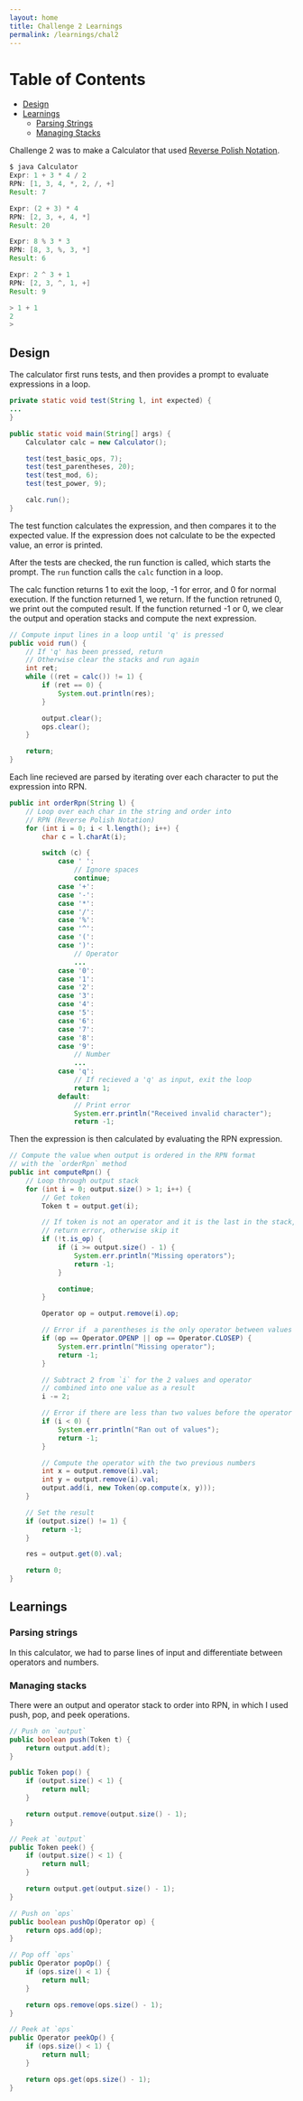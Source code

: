 ```yaml
---
layout: home
title: Challenge 2 Learnings
permalink: /learnings/chal2
---
```


# Table of Contents
- [Design](#design)
- [Learnings](#learnings)
	- [Parsing Strings](#parsing-strings)
	- [Managing Stacks](#managing-stacks)

Challenge 2 was to make a Calculator that used [Reverse Polish Notation](https://en.wikipedia.org/wiki/Reverse_Polish_notation).

```java
$ java Calculator
Expr: 1 + 3 * 4 / 2
RPN: [1, 3, 4, *, 2, /, +]
Result: 7

Expr: (2 + 3) * 4
RPN: [2, 3, +, 4, *]
Result: 20

Expr: 8 % 3 * 3
RPN: [8, 3, %, 3, *]
Result: 6

Expr: 2 ^ 3 + 1
RPN: [2, 3, ^, 1, +]
Result: 9

> 1 + 1
2
>
```

## Design
The calculator first runs tests, and then provides a prompt to evaluate expressions in a loop.

```java
private static void test(String l, int expected) {
...
}

public static void main(String[] args) {
	Calculator calc = new Calculator();

	test(test_basic_ops, 7);
	test(test_parentheses, 20);
	test(test_mod, 6);
	test(test_power, 9);

	calc.run();
}
```

The test function calculates the expression, and then compares it to the expected value. If the expression does not calculate to be the expected value, an error is printed.

After the tests are checked, the run function is called, which starts the prompt. The `run` function calls the `calc` function in a loop.

The calc function returns 1 to exit the loop, -1 for error, and 0 for normal execution.
If the function returned 1, we return.
If the function retruned 0, we print out the computed result.
If the function returned -1 or 0, we clear the output and operation stacks and compute the next expression.

```java
// Compute input lines in a loop until 'q' is pressed
public void run() {
	// If 'q' has been pressed, return
	// Otherwise clear the stacks and run again
	int ret;
	while ((ret = calc()) != 1) {
		if (ret == 0) {
			System.out.println(res);
		}

		output.clear();
		ops.clear();
	}

	return;
}
```

Each line recieved are parsed by iterating over each character to put the expression into RPN.

```java
public int orderRpn(String l) {
	// Loop over each char in the string and order into
	// RPN (Reverse Polish Notation)
	for (int i = 0; i < l.length(); i++) {
		char c = l.charAt(i);

		switch (c) {
			case ' ':
				// Ignore spaces
				continue;
			case '+':
			case '-':
			case '*':
			case '/':
			case '%':
			case '^':
			case '(':
			case ')':
				// Operator
				...
			case '0':
			case '1':
			case '2':
			case '3':
			case '4':
			case '5':
			case '6':
			case '7':
			case '8':
			case '9':
				// Number
				...
			case 'q':
				// If recieved a 'q' as input, exit the loop
				return 1;
			default:
				// Print error
				System.err.println("Received invalid character");
				return -1;
```

Then the expression is then calculated by evaluating the RPN expression.

```java
// Compute the value when output is ordered in the RPN format
// with the `orderRpn` method
public int computeRpn() {
	// Loop through output stack
	for (int i = 0; output.size() > 1; i++) {
		// Get token
		Token t = output.get(i);

		// If token is not an operator and it is the last in the stack,
		// return error, otherwise skip it
		if (!t.is_op) {
			if (i >= output.size() - 1) {
				System.err.println("Missing operators");
				return -1;
			}

			continue;
		}

		Operator op = output.remove(i).op;

		// Error if  a parentheses is the only operator between values
		if (op == Operator.OPENP || op == Operator.CLOSEP) {
			System.err.println("Missing operator");
			return -1;
		}

		// Subtract 2 from `i` for the 2 values and operator
		// combined into one value as a result
		i -= 2;

		// Error if there are less than two values before the operator
		if (i < 0) {
			System.err.println("Ran out of values");
			return -1;
		}

		// Compute the operator with the two previous numbers
		int x = output.remove(i).val;
		int y = output.remove(i).val;
		output.add(i, new Token(op.compute(x, y)));
	}

	// Set the result
	if (output.size() != 1) {
		return -1;
	}

	res = output.get(0).val;

	return 0;
}
```

## Learnings

### Parsing strings
In this calculator, we had to parse lines of input and differentiate between operators and numbers.

### Managing stacks
There were an output and operator stack to order into RPN, in which I used push, pop, and peek operations.

```java
// Push on `output`
public boolean push(Token t) {
	return output.add(t);
}

public Token pop() {
	if (output.size() < 1) {
		return null;
	}

	return output.remove(output.size() - 1);
}

// Peek at `output`
public Token peek() {
	if (output.size() < 1) {
		return null;
	}

	return output.get(output.size() - 1);
}

// Push on `ops`
public boolean pushOp(Operator op) {
	return ops.add(op);
}

// Pop off `ops`
public Operator popOp() {
	if (ops.size() < 1) {
		return null;
	}

	return ops.remove(ops.size() - 1);
}

// Peek at `ops`
public Operator peekOp() {
	if (ops.size() < 1) {
		return null;
	}

	return ops.get(ops.size() - 1);
}
```

